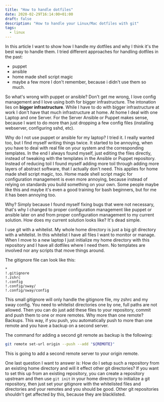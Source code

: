 ```yaml
---
title: "How to handle dotfiles"
date: 2020-02-29T16:14:00+01:00
draft: false
description: "How to handle your Linux/Mac dotfiles with git"
tags:
  - linux
---
```


In this article I want to show how I handle my dotfiles and why I think it's the best way to handle them.
I tried different approaches for handling dotfiles in the past:

* puppet
* ansible
* home made shell script magic
* maybe a few more I don't remember, because i didn't use them so much.

So what's wrong with puppet or ansible? Don't get me wrong, I love config
management and I love using both for bigger infrastructure. The intonation lies
on **bigger infrastructure**. While I have to do with bigger infrastructure at
work I don't have that much infrastructure at home. At home I deal with one
Laptop and one Server. For the Server Ansible or Puppet makes sense, because I
want to do more than just dropping a few config files (installing webserver,
configuring sshd, etc).

Why do I not use puppet or ansible for my laptop? I tried it. I really wanted
too, but I find myself writing things twice. It started to be annoying, when
you have to deal with real file on your system and the corresponding templates.
In the end I always found myself, just editing the files directly, instead of
tweaking with the templates in the Ansible or Puppet repository. Instead of
reducing toil I found myself adding more toil through adding more layers of
abstract software, that I actually don't need. This applies for home made shell
script magic, too. Home made shell script magic for configuration management is
even more annoying, because instead of relying on standards you build something
on your own.  Some people maybe like this and maybe it's even a good training
for bash beginners, but for me it has been annoying too.

Why? Simply because I found myself fixing bugs that were not necessary, that's
why I changed to proper configuration management like puppet or ansible later
on and from proper configuration management to my current solution. How does my
current solution looks like? It's dead simple.

I use git with a whitelist. My whole home directory is just a big git directory
with a whitelist.  In this whitelist I have all files I want to monitor or
manage. When I move to a new laptop I just initialize my home directory with
this repository and I have all dotfiles where I need them. No templates are
involved nor any scripts that move things around.

The gitignore file can look like this:
```
*
!.gitignore
!.zshrc
!.config
!.config/sway/
!.config/sway/config
```

This small gitignore will only handle the gitignore file, my zshrc and my sway
config. You need to whitelist directories one by one, full paths are not
allowed. Then you can do just add these files to your repository, commit and
push them to one or more remotes. Why more than one remote? Backups. This way, if you push, you automatically push to more than one remote and you have a backup on a second server.

The command for adding a second git remote as backup is the following:
```bash
git remote set-url origin --push --add "${REMOTE}"
```
This is going to add a second remote server to your origin remote.

One last question I want to answer is: How do I setup such a repository from an
existing home directory and will it effect other git directories?  If you want
to set this up from an existing repository, you can create a repository
upstream and then use `git init` in your home directory to initialize a git
repository, then just set your gitignore with the whitelisted files and
directories and your remotes and you should be good. Other git repositories
shouldn't get affected by this, because they are blacklisted.

